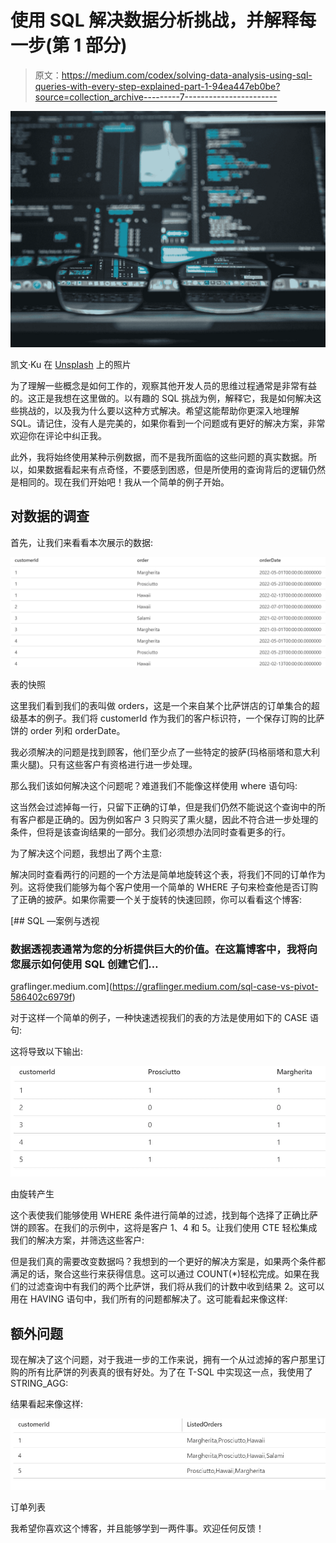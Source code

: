 # 使用 SQL 解决数据分析挑战，并解释每一步(第 1 部分)

> 原文：<https://medium.com/codex/solving-data-analysis-using-sql-queries-with-every-step-explained-part-1-94ea447eb0be?source=collection_archive---------7----------------------->

![](img/e36f888e7a3a944db0e14ab6ce49872b.png)

凯文·Ku 在 [Unsplash](https://unsplash.com?utm_source=medium&utm_medium=referral) 上的照片

为了理解一些概念是如何工作的，观察其他开发人员的思维过程通常是非常有益的。这正是我想在这里做的。以有趣的 SQL 挑战为例，解释它，我是如何解决这些挑战的，以及我为什么要以这种方式解决。希望这能帮助你更深入地理解 SQL。请记住，没有人是完美的，如果你看到一个问题或有更好的解决方案，非常欢迎你在评论中纠正我。

此外，我将始终使用某种示例数据，而不是我所面临的这些问题的真实数据。所以，如果数据看起来有点奇怪，不要感到困惑，但是所使用的查询背后的逻辑仍然是相同的。现在我们开始吧！我从一个简单的例子开始。

## 对数据的调查

首先，让我们来看看本次展示的数据:

![](img/565a28c1f14a7c4656ee14c16b54f34a.png)

表的快照

这里我们看到我们的表叫做 orders，这是一个来自某个比萨饼店的订单集合的超级基本的例子。我们将 customerId 作为我们的客户标识符，一个保存订购的比萨饼的 order 列和 orderDate。

我必须解决的问题是找到顾客，他们至少点了一些特定的披萨(玛格丽塔和意大利熏火腿)。只有这些客户有资格进行进一步处理。

那么我们该如何解决这个问题呢？难道我们不能像这样使用 where 语句吗:

这当然会过滤掉每一行，只留下正确的订单，但是我们仍然不能说这个查询中的所有客户都是正确的。因为例如客户 3 只购买了熏火腿，因此不符合进一步处理的条件，但将是该查询结果的一部分。我们必须想办法同时查看更多的行。

为了解决这个问题，我想出了两个主意:

解决同时查看两行的问题的一个方法是简单地旋转这个表，将我们不同的订单作为列。这将使我们能够为每个客户使用一个简单的 WHERE 子句来检查他是否订购了正确的披萨。如果你需要一个关于旋转的快速回顾，你可以看看这个博客:

[](https://graflinger.medium.com/sql-case-vs-pivot-586402c6979f) [## SQL —案例与透视

### 数据透视表通常为您的分析提供巨大的价值。在这篇博客中，我将向您展示如何使用 SQL 创建它们…

graflinger.medium.com](https://graflinger.medium.com/sql-case-vs-pivot-586402c6979f) 

对于这样一个简单的例子，一种快速透视我们的表的方法是使用如下的 CASE 语句:

这将导致以下输出:

![](img/e070a1d5c183ac34044b16f4113316c6.png)

由旋转产生

这个表使我们能够使用 WHERE 条件进行简单的过滤，找到每个选择了正确比萨饼的顾客。在我们的示例中，这将是客户 1、4 和 5。让我们使用 CTE 轻松集成我们的解决方案，并筛选这些客户:

但是我们真的需要改变数据吗？我想到的一个更好的解决方案是，如果两个条件都满足的话，聚合这些行来获得信息。这可以通过 COUNT(*)轻松完成。如果在我们的过滤查询中有我们的两个比萨饼，我们将从我们的计数中收到结果 2。这可以用在 HAVING 语句中，我们所有的问题都解决了。这可能看起来像这样:

## 额外问题

现在解决了这个问题，对于我进一步的工作来说，拥有一个从过滤掉的客户那里订购的所有比萨饼的列表真的很有好处。为了在 T-SQL 中实现这一点，我使用了 STRING_AGG:

结果看起来像这样:

![](img/39a751cb46fb4b995a1733b2d017d0e0.png)

订单列表

我希望你喜欢这个博客，并且能够学到一两件事。欢迎任何反馈！
